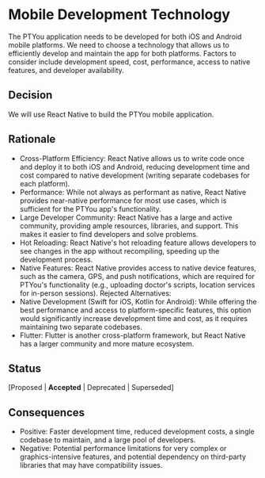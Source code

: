 # Mobile Development Technology
The PTYou application needs to be developed for both iOS and Android mobile platforms.  We need to choose a technology that allows us to efficiently develop and maintain the app for both platforms. Factors to consider include development speed, cost, performance, access to native features, and developer availability.

## Decision 
We will use React Native to build the PTYou mobile application.

## Rationale 
* Cross-Platform Efficiency: React Native allows us to write code once and deploy it to both iOS and Android, reducing development time and cost compared to native development (writing separate codebases for each platform).
* Performance: While not always as performant as native, React Native provides near-native performance for most use cases, which is sufficient for the PTYou app's functionality.
* Large Developer Community: React Native has a large and active community, providing ample resources, libraries, and support. This makes it easier to find developers and solve problems.
* Hot Reloading: React Native's hot reloading feature allows developers to see changes in the app without recompiling, speeding up the development process.
* Native Features: React Native provides access to native device features, such as the camera, GPS, and push notifications, which are required for PTYou's functionality (e.g., uploading doctor's scripts, location services for in-person sessions).
Rejected Alternatives:
* Native Development (Swift for iOS, Kotlin for Android): While offering the best performance and access to platform-specific features, this option would significantly increase development time and cost, as it requires maintaining two separate codebases.
* Flutter: Flutter is another cross-platform framework, but React Native has a larger community and more mature ecosystem.

## Status
[Proposed | __Accepted__ | Deprecated | Superseded]

## Consequences
* Positive: Faster development time, reduced development costs, a single codebase to maintain, and a large pool of developers.
* Negative: Potential performance limitations for very complex or graphics-intensive features, and potential dependency on third-party libraries that may have compatibility issues.